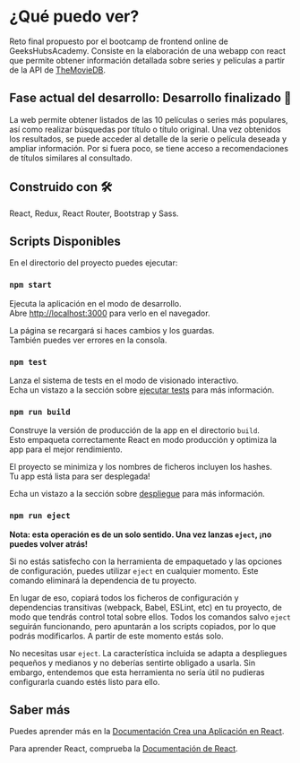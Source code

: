 # ¿Qué puedo ver?

Reto final propuesto por el bootcamp de frontend online de GeeksHubsAcademy. Consiste en la elaboración de una webapp con react que permite obtener información detallada sobre series y películas a partir de la API de [TheMovieDB](https://developers.themoviedb.org/3/getting-started/introduction).

## Fase actual del desarrollo: Desarrollo finalizado 🚀

La web permite obtener listados de las 10 películas o series más populares, así como realizar búsquedas por título o título original. Una vez obtenidos los resultados, se puede acceder al detalle de la serie o película deseada y ampliar información. Por si fuera poco, se tiene acceso a recomendaciones de títulos similares al consultado.

## Construido con 🛠️

React, Redux, React Router, Bootstrap y Sass.

## Scripts Disponibles

En el directorio del proyecto puedes ejecutar:

### `npm start`

Ejecuta la aplicación en el modo de desarrollo.<br />
Abre [http://localhost:3000](http://localhost:3000) para verlo en el navegador.

La página se recargará si haces cambios y los guardas.<br />
También puedes ver errores en la consola.

### `npm test`

Lanza el sistema de tests en el modo de visionado interactivo.<br />
Echa un vistazo a la sección sobre [ejecutar tests](https://facebook.github.io/create-react-app/docs/running-tests) para más información.

### `npm run build`

Construye la versión de producción de la app en el directorio `build`.<br />
Esto empaqueta correctamente React en modo producción y optimiza la app para el mejor rendimiento.

El proyecto se minimiza y los nombres de ficheros incluyen los hashes.<br />
Tu app está lista para ser desplegada!

Echa un vistazo a la sección sobre [despliegue](https://facebook.github.io/create-react-app/docs/deployment) para más información.

### `npm run eject`

**Nota: esta operación es de un solo sentido. Una vez lanzas `eject`, ¡no puedes volver atrás!**

Si no estás satisfecho con la herramienta de empaquetado y las opciones de configuración, puedes utilizar `eject` en cualquier momento. Este comando eliminará la dependencia de tu proyecto.

En lugar de eso, copiará todos los ficheros de configuración y dependencias transitivas (webpack, Babel, ESLint, etc) en tu proyecto, de modo que tendrás control total sobre ellos. Todos los comandos salvo `eject` seguirán funcionando, pero apuntarán a los scripts copiados, por lo que podrás modificarlos. A partir de este momento estás solo.

No necesitas usar `eject`. La característica incluida se adapta a despliegues pequeños y medianos y no deberías sentirte obligado a usarla. Sin embargo, entendemos que esta herramienta no sería útil no pudieras configurarla cuando estés listo para ello.

## Saber más

Puedes aprender más en la [Documentación Crea una Aplicación en React](https://facebook.github.io/create-react-app/docs/getting-started).

Para aprender React, comprueba la [Documentación de React](https://reactjs.org/).